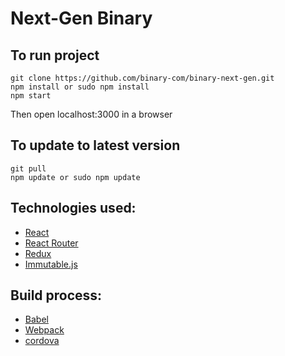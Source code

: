 # Next-Gen Binary

## To run project

```
git clone https://github.com/binary-com/binary-next-gen.git
npm install or sudo npm install
npm start
```

Then open localhost:3000 in a browser

## To update to latest version

```
git pull
npm update or sudo npm update
```

## Technologies used:

* [React](https://facebook.github.io/react/)
* [React Router](https://github.com/rackt/react-router)
* [Redux](https://github.com/rackt/redux)
* [Immutable.js](https://facebook.github.io/immutable-js/)

## Build process:
* [Babel](https://babeljs.io/)
* [Webpack](https://webpack.github.io/)
* [cordova](https://cordova.apache.org/)
